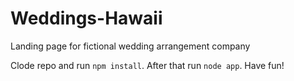 # Weddings-Hawaii
Landing page for fictional wedding arrangement company


Clode repo and run <code>npm install</code>. After that run <code>node app</code>. Have fun! 
